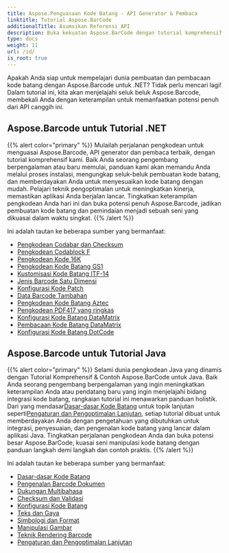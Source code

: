 ```yaml
---
title: Aspose.Penguasaan Kode Batang - API Generator & Pembaca
linktitle: Tutorial Aspose.BarCode
additionalTitle: Asumsikan Referensi API
description: Buka kekuatan Aspose.BarCode dengan tutorial komprehensif kami. Pelajari langkah demi langkah untuk membuat, menyesuaikan, dan mengoptimalkan kode batang dengan mudah.
type: docs
weight: 11
url: /id/
is_root: true
---
```


Apakah Anda siap untuk mempelajari dunia pembuatan dan pembacaan kode batang dengan Aspose.Barcode untuk .NET? Tidak perlu mencari lagi! Dalam tutorial ini, kita akan menjelajahi seluk beluk Aspose.Barcode, membekali Anda dengan keterampilan untuk memanfaatkan potensi penuh dari API canggih ini.


## Aspose.Barcode untuk Tutorial .NET
{{% alert color="primary" %}}
Mulailah perjalanan pengkodean untuk menguasai Aspose.Barcode, API generator dan pembaca terbaik, dengan tutorial komprehensif kami. Baik Anda seorang pengembang berpengalaman atau baru memulai, panduan kami akan memandu Anda melalui proses instalasi, mengungkap seluk-beluk pembuatan kode batang, dan memberdayakan Anda untuk menyesuaikan kode batang dengan mudah. Pelajari teknik pengoptimalan untuk meningkatkan kinerja, memastikan aplikasi Anda berjalan lancar. Tingkatkan keterampilan pengkodean Anda hari ini dan buka potensi penuh Aspose.Barcode, jadikan pembuatan kode batang dan pemindaian menjadi sebuah seni yang dikuasai dalam waktu singkat.
{{% /alert %}}

Ini adalah tautan ke beberapa sumber yang bermanfaat:
 
- [Pengkodean Codabar dan Checksum](./net/codabar-encoding-and-checksum/)
- [Pengkodean Codablock F](./net/codablock-f-encoding/)
- [Pengkodean Kode 16K](./net/code-16k-encoding/)
- [Pengkodean Kode Batang GS1](./net/gs1-barcode-encoding/)
- [Kustomisasi Kode Batang ITF-14](./net/itf-14-barcode-customization/)
- [Jenis Barcode Satu Dimensi](./net/one-dimensional-barcode-types/)
- [Konfigurasi Kode Patch](./net/patch-code-configuration/)
- [Data Barcode Tambahan](./net/supplemental-barcode-data/)
- [Pengkodean Kode Batang Aztec](./net/aztec-barcode-encoding/)
- [Pengkodean PDF417 yang ringkas](./net/compact-pdf417-encoding/)
- [Konfigurasi Kode Batang DataMatrix](./net/datamatrix-barcode-configuration/)
- [Pembacaan Kode Batang DataMatrix](./net/datamatrix-barcode-reading/)
- [Konfigurasi Kode Batang DotCode](./net/dotcode-barcode-configuration/)



## Aspose.Barcode untuk Tutorial Java
{{% alert color="primary" %}}
 Selami dunia pengkodean Java yang dinamis dengan Tutorial Komprehensif & Contoh Aspose.BarCode untuk Java. Baik Anda seorang pengembang berpengalaman yang ingin meningkatkan keterampilan Anda atau pendatang baru yang ingin menjelajahi bidang integrasi kode batang, rangkaian tutorial ini menawarkan panduan holistik. Dari yang mendasar[Dasar-dasar Kode Batang](./java/barcode-basics/) untuk topik lanjutan seperti[Pengaturan dan Pengoptimalan Lanjutan](./java/advanced-settings-and-optimization/), setiap tutorial dibuat untuk memberdayakan Anda dengan pengetahuan yang dibutuhkan untuk integrasi, penyesuaian, dan pengenalan kode batang yang lancar dalam aplikasi Java. Tingkatkan perjalanan pengkodean Anda dan buka potensi besar Aspose.BarCode, kuasai seni manipulasi kode batang dengan panduan langkah demi langkah dan contoh praktis.
{{% /alert %}}

Ini adalah tautan ke beberapa sumber yang bermanfaat:

- [Dasar-dasar Kode Batang](./java/barcode-basics/)
- [Pengenalan Barcode Dokumen](./java/document-barcode-recognition/)
- [Dukungan Multibahasa](./java/multilingual-support/)
- [Checksum dan Validasi](./java/checksum-and-validation/)
- [Konfigurasi Kode Batang](./java/barcode-configuration/)
- [Teks dan Gaya](./java/text-and-styling/)
- [Simbologi dan Format](./java/symbology-and-format/)
- [Manipulasi Gambar](./java/image-manipulation/)
- [Teknik Rendering Barcode](./java/barcode-rendering-techniques/)
- [Pengaturan dan Pengoptimalan Lanjutan](./java/advanced-settings-and-optimization/)
